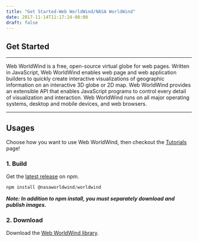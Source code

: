 ```yaml
---
title: "Get Started-Web WorldWind/NASA WorldWind"
date: 2017-11-14T11:17:24-08:00
draft: false
---
```


## Get Started

---

Web WorldWind is a free, open-source virtual globe for web pages. Written in JavaScript, Web WorldWind enables web
page and web application builders to quickly create interactive visualizations of geographic information on an
interactive 3D globe or 2D map. Web WorldWind provides an extensible API that enables JavaScript programs to control
every detail of visualization and interaction. Web WorldWind runs on all major operating systems, desktop and mobile
devices, and web browsers.

---

## Usages

Choose how you want to use Web WorldWind, then checkout the [Tutorials](/web/tutorials) page!


### 1. Build

Get the [latest release](https://www.npmjs.com/package/@nasaworldwind/worldwind/) on npm.
```groovy
npm install @nasaworldwind/worldwind
```

***Note: In addition to npm install, you must separately download and publish images.***

### 2. Download

Download the [Web WorldWind library](https://files.worldwind.arc.nasa.gov/artifactory/web/0.9.0-RC1/).